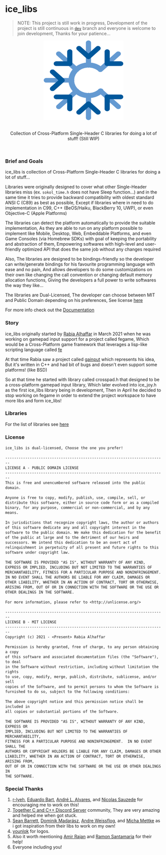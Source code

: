 # ice_libs

> NOTE: This project is still work in progress, Development of the project is still continuous in [`dev`](https://github.com/Rabios/ice_libs/tree/dev) branch and everyone is welcome to join development, Thanks for your patience...

<div align="center">
  <img src="img/icon1.png" width="256", height="256"><br><br>
  <p>Collection of Cross-Platform Single-Header C libraries for doing a lot of stuff! (Still WIP)</p>
</div>
<br>

### Brief and Goals

ice_libs is collection of Cross-Platform Single-Header C libraries for doing a lot of stuff...

Libraries were originally designed to cover what other Single-Header libraries miss (ex. `sokol_time.h` does not have Sleep function...) and in the same time it tries to provide backward compatibility with oldest standard ANSI C (C89) as best as possible, Except if libraries where in need to do implementation in C99, C++ (BeOS/Haiku, BlackBerry 10, UWP), or even Objective-C (Apple Platforms)

The libraries can detect the platform automatically to provide the suitable implementation, As they are able to run on any platform possible to implement like Mobile, Desktop, Web, Embeddable Platforms, and even Game Consoles (via Homebrew SDKs) with goal of keeping the portability and abstraction of them, Empowering softwares with high-level and user-friendly optimized API that does the same job without any changes required

Also, The libraries are designed to be bindings-friendly so the developer can write/generate bindings for his favourite programming language with ease and no pain, And allows developers to do some customizations on their own like changing the call convention or changing default memory allocation functions, Giving the developers a full power to write softwares the way they like...

The libraries are Dual-Licensed, The developer can choose between MIT and Public Domain depending on his preferences, See license [here](#license)

For more info check out the [Documentation](https://github.com/Rabios/ice_libs/wiki)

### Story

ice_libs originally started by [Rabia Alhaffar](https://github.com/Rabios) in March 2021 when he was working on gamepad input support for a project called fegame, Which would be a Cross-Platform game framework that leverages a lisp-like scripting language called [fe](https://github.com/rxi/fe)

At that time Rabia saw a project called [gainput](https://gainput.johanneskuhlmann.de) which represents his idea, But it's written in C++ and had bit of bugs and doesn't even support some platforms! (like BSD)

So at that time he started with library called crosspad.h that designed to be a cross-platform gamepad input library, Which later evolved into ice_joy.h as the first ice_libs library being in development, Then in April he decided to stop working on fegame in order to extend the project workspace to have more libs and form ice_libs!

### Libraries

For the list of libraries see [here](https://github.com/Rabios/ice_libs/wiki/Libraries)

### License

```
ice_libs is dual-licensed, Choose the one you prefer!

------------------------------------------------------------------------
LICENSE A - PUBLIC DOMAIN LICENSE
------------------------------------------------------------------------
This is free and unencumbered software released into the public domain.

Anyone is free to copy, modify, publish, use, compile, sell, or
distribute this software, either in source code form or as a compiled
binary, for any purpose, commercial or non-commercial, and by any
means.

In jurisdictions that recognize copyright laws, the author or authors
of this software dedicate any and all copyright interest in the
software to the public domain. We make this dedication for the benefit
of the public at large and to the detriment of our heirs and
successors. We intend this dedication to be an overt act of
relinquishment in perpetuity of all present and future rights to this
software under copyright law.

THE SOFTWARE IS PROVIDED "AS IS", WITHOUT WARRANTY OF ANY KIND,
EXPRESS OR IMPLIED, INCLUDING BUT NOT LIMITED TO THE WARRANTIES OF
MERCHANTABILITY, FITNESS FOR A PARTICULAR PURPOSE AND NONINFRINGEMENT.
IN NO EVENT SHALL THE AUTHORS BE LIABLE FOR ANY CLAIM, DAMAGES OR
OTHER LIABILITY, WHETHER IN AN ACTION OF CONTRACT, TORT OR OTHERWISE,
ARISING FROM, OUT OF OR IN CONNECTION WITH THE SOFTWARE OR THE USE OR
OTHER DEALINGS IN THE SOFTWARE.

For more information, please refer to <http://unlicense.org/>

------------------------------------------------------------------------
LICENSE B - MIT LICENSE
------------------------------------------------------------------------
Copyright (c) 2021 - <Present> Rabia Alhaffar

Permission is hereby granted, free of charge, to any person obtaining a copy
of this software and associated documentation files (the "Software"), to deal
in the Software without restriction, including without limitation the rights
to use, copy, modify, merge, publish, distribute, sublicense, and/or sell
copies of the Software, and to permit persons to whom the Software is
furnished to do so, subject to the following conditions:

The above copyright notice and this permission notice shall be included in
all copies or substantial portions of the Software.

THE SOFTWARE IS PROVIDED "AS IS", WITHOUT WARRANTY OF ANY KIND, EXPRESS OR
IMPLIED, INCLUDING BUT NOT LIMITED TO THE WARRANTIES OF MERCHANTABILITY,
FITNESS FOR A PARTICULAR PURPOSE AND NONINFRINGEMENT.  IN NO EVENT SHALL THE
AUTHORS OR COPYRIGHT HOLDERS BE LIABLE FOR ANY CLAIM, DAMAGES OR OTHER
LIABILITY, WHETHER IN AN ACTION OF CONTRACT, TORT OR OTHERWISE, ARISING FROM,
OUT OF OR IN CONNECTION WITH THE SOFTWARE OR THE USE OR OTHER DEALINGS IN
THE SOFTWARE.
```

### Special Thanks

1. [r-lyeh](https://github.com/r-lyeh), [Eduardo Bart](https://github.com/edubart), [André L. Alvares](https://github.com/Andre-LA), and [Nicolas Sauzede](https://github.com/nsauzede) for encouraging me to work on this!
2. [Together C and C++ Discord Server](https://discord.gg/99A4kq4a) community, They are very amazing and helped me when got stuck.
3. [Sean Barrett](https://github.com/nothings), [Dominik Madarász](https://github.com/zaklaus), [Andre Weissflog](https://github.com/floooh), and [Micha Mettke](https://github.com/vurtun) as i got inspiration from their libs to work on my own!
4. [younlok](https://github.com/younlok) for logos.
5. Also it worth mentioning [Amir Rajan](https://github.com/amirrajan) and [Ramon Santamaria](https://github.com/raysan5) for their help!
6. Everyone including you!

